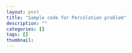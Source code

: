 ```yaml
---
layout: post
title: "Sample code for Percolation problem"
description: ""
categories: []
tags: []
thumbnail: 
---
```

